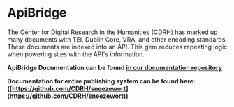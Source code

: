 # ApiBridge

The Center for Digital Research in the Humanities (CDRH) has marked up many documents with TEI, Dublin Core, VRA, and other encoding standards. These documents are indexed into an API. This gem reduces repeating logic when powering sites with the API's information.

**ApiBridge Documentation can be found [in our documentation repository](https://github.com/CDRH/sneezewort/blob/master/docs/api_bridge/README.md)**

**Documentation for entire publishing system can be found here: ([https://github.com/CDRH/sneezewort](https://github.com/CDRH/sneezewort))**
